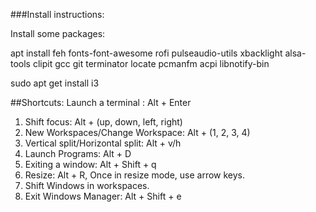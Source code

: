###Install instructions:

Install some packages:

apt install feh fonts-font-awesome rofi pulseaudio-utils xbacklight alsa-tools clipit gcc git terminator locate pcmanfm acpi libnotify-bin

sudo apt get install i3


##Shortcuts:
Launch a terminal : Alt + Enter
1. Shift focus: Alt + (up, down, left, right)
2. New Workspaces/Change Workspace: Alt + (1, 2, 3, 4)
3. Vertical split/Horizontal split: Alt + v/h
4. Launch Programs: Alt + D
5. Exiting a window: Alt + Shift + q
6. Resize: Alt  + R, Once in resize mode, use arrow keys.
7. Shift Windows in workspaces.
8. Exit Windows Manager: Alt + Shift + e


